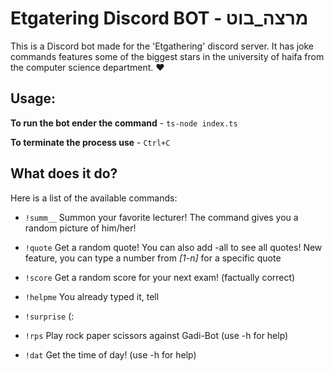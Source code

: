 # Etgatering Discord BOT - מרצה_בוט

This is a Discord bot made for the 'Etgathering' discord server.
It has joke commands features some of the biggest stars in the university of haifa from the computer science department.
❤

## Usage:

**To run the bot ender the command** - `ts-node index.ts`

**To terminate the process use** - `Ctrl+C`

## What does it do?

Here is a list of the available commands:

* `!summ__` Summon your favorite lecturer! The command gives you a random picture of him/her!

* `!quote` Get a random quote!  You can also add -all to see all quotes! New feature, you can type a number from *[1-n]* for a specific quote

* `!score` Get a random score for your next exam! (factually correct)

* `!helpme` You already typed it, tell

* `!surprise` (:

* `!rps` Play rock paper scissors against Gadi-Bot (use -h for help)

* `!dat` Get the time of day! (use -h for help)




